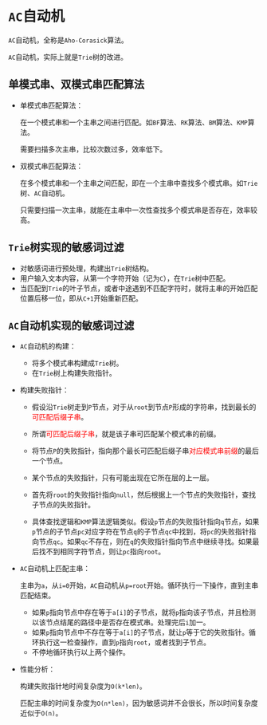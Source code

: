 # `AC`自动机

`AC`自动机，全称是`Aho-Corasick`算法。

`AC`自动机，实际上就是`Trie`树的改进。



## 单模式串、双模式串匹配算法

- 单模式串匹配算法：

  在一个模式串和一个主串之间进行匹配。如`BF`算法、`RK`算法、`BM`算法、`KMP`算法。

  需要扫描多次主串，比较次数过多，效率低下。

- 双模式串匹配算法：

  在多个模式串和一个主串之间匹配，即在一个主串中查找多个模式串。如`Trie`树、`AC`自动机。

  只需要扫描一次主串，就能在主串中一次性查找多个模式串是否存在，效率较高。



## `Trie`树实现的敏感词过滤

* 对敏感词进行预处理，构建出`Trie`树结构。
* 用户输入文本内容，从第一个字符开始（记为`C`），在`Trie`树中匹配。
* 当匹配到`Trie`的叶子节点，或者中途遇到不匹配字符时，就将主串的开始匹配位置后移一位，即从`C+1`开始重新匹配。



## `AC`自动机实现的敏感词过滤

- `AC`自动机的构建：

  - 将多个模式串构建成`Trie`树。
  - 在`Trie`树上构建失败指针。

- 构建失败指针：

  - 假设沿`Trie`树走到`P`节点，对于从`root`到节点`P`形成的字符串，找到最长的<font color="red">可匹配后缀子串</font>。

  - 所谓<font color="red">可匹配后缀子串</font>，就是该子串可匹配某个模式串的前缀。

  - 将节点`P`的失败指针，指向那个最长可匹配后缀子串<font color="red">对应模式串前缀</font>的最后一个节点。

  - 某个节点的失败指针，只有可能出现在它所在层的上一层。

  - 首先将`root`的失败指针指向`null`，然后根据上一个节点的失败指针，查找子节点的失败指针。

  - 具体查找逻辑和`KMP`算法逻辑类似。假设`p`节点的失败指针指向`q`节点，如果`p`节点的子节点`pc`对应字符在节点`q`的子节点`qc`中找到，将`pc`的失败指针指向节点`qc`。如果`qc`不存在，则在`q`的失败指针指向节点中继续寻找。如果最后找不到相同字符节点，则让`pc`指向`root`。

- `AC`自动机上匹配主串：

  主串为`a`，从`i=0`开始，`AC`自动机从`p=root`开始。循环执行一下操作，直到主串匹配结束。

  - 如果`p`指向节点中存在等于`a[i]`的子节点，就将`p`指向该子节点，并且检测以该节点结尾的路径中是否存在模式串。处理完后`i`加一。
  - 如果`p`指向节点中不存在等于`a[i]`的子节点，就让`p`等于它的失败指针。循环执行这一检查操作，直到`p`指向`root`，或者找到子节点。
  - 不停地循环执行以上两个操作。

- 性能分析：

  构建失败指针地时间复杂度为`O(k*len)`。

  匹配主串的时间复杂度为`O(n*len)`，因为敏感词并不会很长，所以时间复杂度近似于`O(n)`。